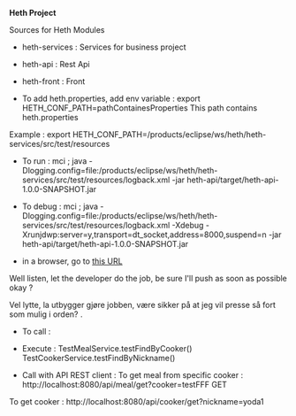 **Heth Project**


Sources for Heth Modules

- heth-services : Services for business project
- heth-api : Rest Api
- heth-front : Front

- To add heth.properties, add env variable :
export HETH_CONF_PATH=pathContainesProperties
This path contains heth.properties

Example :
export HETH_CONF_PATH=/products/eclipse/ws/heth/heth-services/src/test/resources

- To run :
mci ; java -Dlogging.config=file:/products/eclipse/ws/heth/heth-services/src/test/resources/logback.xml -jar heth-api/target/heth-api-1.0.0-SNAPSHOT.jar

- To debug :
mci ; java -Dlogging.config=file:/products/eclipse/ws/heth/heth-services/src/test/resources/logback.xml -Xdebug -Xrunjdwp:server=y,transport=dt_socket,address=8000,suspend=n  -jar heth-api/target/heth-api-1.0.0-SNAPSHOT.jar

- in a browser, go to [this URL](http://localhost:8080/api)

Well listen, let the developer do the job, be sure I'll push as soon as possible okay ?

Vel lytte, la utbygger gjøre jobben, være sikker på at jeg vil presse så fort som mulig i orden?
.

- To call :
- Execute :
TestMealService.testFindByCooker()
TestCookerService.testFindByNickname()

- Call with API REST client :
To get meal from specific cooker :
http://localhost:8080/api/meal/get?cooker=testFFF
GET

To get cooker :
http://localhost:8080/api/cooker/get?nickname=yoda1
